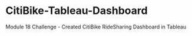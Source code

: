 # CitiBike-Tableau-Dashboard
Module 18 Challenge - Created CitiBike RideSharing Dashboard in Tableau
